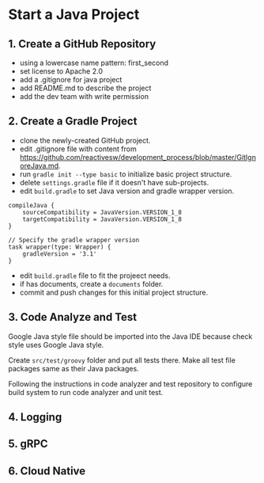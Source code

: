 # Start a Java Project

## 1. Create a GitHub Repository

* using a lowercase name pattern: first_second
* set license to Apache 2.0
* add a .gitignore for java project
* add README.md to describe the project
* add the dev team with write permission

## 2. Create a Gradle Project

* clone the newly-created GitHub project.
* edit .gitignore file with content from https://github.com/reactivesw/development_process/blob/master/GitIgnoreJava.md.
* run `gradle init --type basic` to initialize basic project structure.
* delete `settings.gradle` file if it doesn't have sub-projects. 
* edit `build.gradle` to set Java version and gradle wrapper version. 
```
compileJava {
    sourceCompatibility = JavaVersion.VERSION_1_8
    targetCompatibility = JavaVersion.VERSION_1_8
}

// Specify the gradle wrapper version
task wrapper(type: Wrapper) { 
    gradleVersion = '3.1' 
}
```

* edit `build.gradle` file to fit the projeect needs. 
* if has documents, create a `documents` folder.
* commit and push changes for this initial project structure.

## 3. Code Analyze and Test

Google Java style file should be imported into the Java IDE because check style uses Google Java style. 

Create `src/test/groovy` folder and put all tests there. Make all test file packages same as their Java packages. 

Following the instructions in code analyzer and test repository to configure build system to run code analyzer and unit test. 

## 4. Logging

## 5. gRPC 

## 6. Cloud Native

